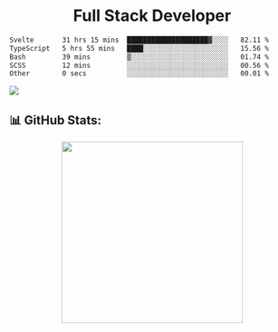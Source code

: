   <h1 align="center" font="bold">
Full Stack Developer 
</h1>


 <!--START_SECTION:waka-->

```txt
Svelte       31 hrs 15 mins  ████████████████████▓░░░░   82.11 %
TypeScript   5 hrs 55 mins   ████░░░░░░░░░░░░░░░░░░░░░   15.56 %
Bash         39 mins         ▒░░░░░░░░░░░░░░░░░░░░░░░░   01.74 %
SCSS         12 mins         ░░░░░░░░░░░░░░░░░░░░░░░░░   00.56 %
Other        0 secs          ░░░░░░░░░░░░░░░░░░░░░░░░░   00.01 %
```

<!--END_SECTION:waka-->

  <p align="start">
   
<a href="https://linkedin.com/in/Abhishek">
<img src="https://skillicons.dev/icons?i=cpp,java,python,html,css,js,postgres,mongodb,linux,bash,git,github,react,express,nodejs,nextjs,gcp,docker,vscode,postman,powershell,githubactions,&theme=dark&perline=10" />
</a>
</p>



## 📊 GitHub Stats:

 <div align="center">

 <!-- github streak start -->

<img width=320 src="https://github-readme-streak-stats.herokuapp.com/?user=Abhishek9503&layout=compact"  />

<!-- github streak end -->

